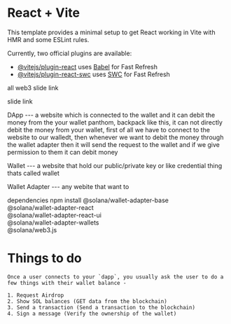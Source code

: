 # React + Vite

This template provides a minimal setup to get React working in Vite with HMR and some ESLint rules.

Currently, two official plugins are available:

- [@vitejs/plugin-react](https://github.com/vitejs/vite-plugin-react/blob/main/packages/plugin-react/README.md) uses [Babel](https://babeljs.io/) for Fast Refresh
- [@vitejs/plugin-react-swc](https://github.com/vitejs/vite-plugin-react-swc) uses [SWC](https://swc.rs/) for Fast Refresh

all web3 slide link
    <!-- https://petal-estimate-4e9.notion.site/Web-3-Cohort-d1b49c992dbf4648b185f974523d127c -->

slide link
    <!-- https://petal-estimate-4e9.notion.site/Wallet-adapter-860feade9cb940cea696eedf4fc61251 -->

DApp ---
    a website which is connected to the wallet and it can debit the money from the your wallet panthom, backpack like this, it can not directly debit the money from your wallet, first of all we have to connect to the website to our walledt, then whenever we want to debit the money through the wallet adapter then it will send the request to the wallet and if we give permission to them it can debit money   

Wallet --- 
    a website that hold our public/private key or like credential thing thats called wallet

Wallet Adapter ---
    any webite that want to


dependencies
    npm install @solana/wallet-adapter-base \
    @solana/wallet-adapter-react \
    @solana/wallet-adapter-react-ui \
    @solana/wallet-adapter-wallets \
    @solana/web3.js 

# Things to do
    Once a user connects to your `dapp`, you usually ask the user to do a few things with their wallet balance - 

    1. Request Airdrop
    2. Show SOL balances (GET data from the blockchain)
    3. Send a transaction (Send a transaction to the blockchain)
    4. Sign a message (Verify the ownership of the wallet)
